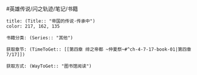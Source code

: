 
#英雄传说/闪之轨迹/笔记/书籍
```ad-note
title: (Title:: "帝国的传说·传承中")
color: 217, 162, 135

书籍分类: (Series:: "其他")

获取章节: (TimeToGet:: [[第四章 绯之帝都 ~仲夏祭~#^ch-4-7-17-book-01|第四章7/17]])

获取方式: (WayToGet:: "图书馆阅读")

```
